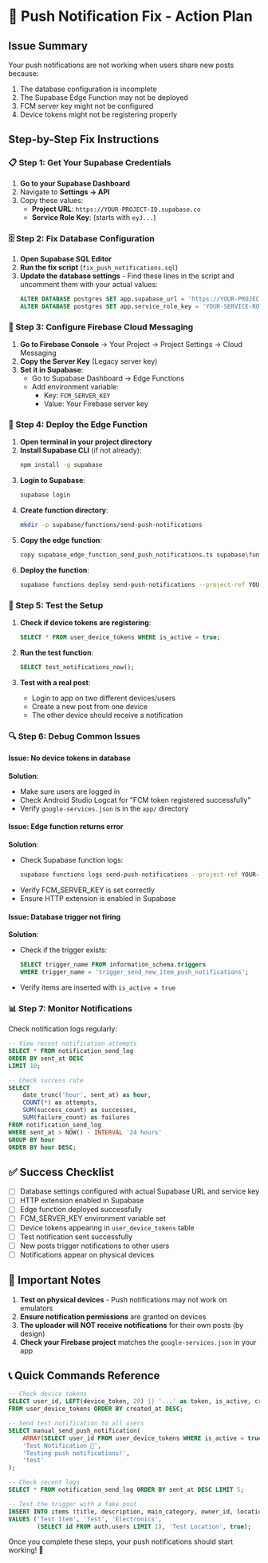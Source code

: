 # 🔧 Push Notification Fix - Action Plan

## Issue Summary
Your push notifications are not working when users share new posts because:
1. The database configuration is incomplete
2. The Supabase Edge Function may not be deployed
3. FCM server key might not be configured
4. Device tokens might not be registering properly

## Step-by-Step Fix Instructions

### 📋 Step 1: Get Your Supabase Credentials

1. **Go to your Supabase Dashboard**
2. Navigate to **Settings → API**
3. Copy these values:
   - **Project URL**: `https://YOUR-PROJECT-ID.supabase.co`
   - **Service Role Key**: (starts with `eyJ...`)

### 🗄️ Step 2: Fix Database Configuration

1. **Open Supabase SQL Editor**
2. **Run the fix script** (`fix_push_notifications.sql`)
3. **Update the database settings** - Find these lines in the script and uncomment them with your actual values:
   ```sql
   ALTER DATABASE postgres SET app.supabase_url = 'https://YOUR-PROJECT-ID.supabase.co';
   ALTER DATABASE postgres SET app.service_role_key = 'YOUR-SERVICE-ROLE-KEY';
   ```

### 🔑 Step 3: Configure Firebase Cloud Messaging

1. **Go to Firebase Console** → Your Project → Project Settings → Cloud Messaging
2. **Copy the Server Key** (Legacy server key)
3. **Set it in Supabase**:
   - Go to Supabase Dashboard → Edge Functions
   - Add environment variable:
     - Key: `FCM_SERVER_KEY`
     - Value: Your Firebase server key

### 📱 Step 4: Deploy the Edge Function

1. **Open terminal in your project directory**
2. **Install Supabase CLI** (if not already):
   ```bash
   npm install -g supabase
   ```
3. **Login to Supabase**:
   ```bash
   supabase login
   ```
4. **Create function directory**:
   ```bash
   mkdir -p supabase/functions/send-push-notifications
   ```
5. **Copy the edge function**:
   ```bash
   copy supabase_edge_function_send_push_notifications.ts supabase\functions\send-push-notifications\index.ts
   ```
6. **Deploy the function**:
   ```bash
   supabase functions deploy send-push-notifications --project-ref YOUR-PROJECT-ID
   ```

### 🧪 Step 5: Test the Setup

1. **Check if device tokens are registering**:
   ```sql
   SELECT * FROM user_device_tokens WHERE is_active = true;
   ```
   
2. **Run the test function**:
   ```sql
   SELECT test_notifications_now();
   ```

3. **Test with a real post**:
   - Login to app on two different devices/users
   - Create a new post from one device
   - The other device should receive a notification

### 🔍 Step 6: Debug Common Issues

#### Issue: No device tokens in database
**Solution**: 
- Make sure users are logged in
- Check Android Studio Logcat for "FCM token registered successfully"
- Verify `google-services.json` is in the `app/` directory

#### Issue: Edge function returns error
**Solution**:
- Check Supabase function logs:
  ```bash
  supabase functions logs send-push-notifications --project-ref YOUR-PROJECT-ID
  ```
- Verify FCM_SERVER_KEY is set correctly
- Ensure HTTP extension is enabled in Supabase

#### Issue: Database trigger not firing
**Solution**:
- Check if the trigger exists:
  ```sql
  SELECT trigger_name FROM information_schema.triggers 
  WHERE trigger_name = 'trigger_send_new_item_push_notifications';
  ```
- Verify items are inserted with `is_active = true`

### 📊 Step 7: Monitor Notifications

Check notification logs regularly:
```sql
-- View recent notification attempts
SELECT * FROM notification_send_log 
ORDER BY sent_at DESC 
LIMIT 10;

-- Check success rate
SELECT 
    date_trunc('hour', sent_at) as hour,
    COUNT(*) as attempts,
    SUM(success_count) as successes,
    SUM(failure_count) as failures
FROM notification_send_log 
WHERE sent_at > NOW() - INTERVAL '24 hours'
GROUP BY hour
ORDER BY hour DESC;
```

## ✅ Success Checklist

- [ ] Database settings configured with actual Supabase URL and service key
- [ ] HTTP extension enabled in Supabase
- [ ] Edge function deployed successfully
- [ ] FCM_SERVER_KEY environment variable set
- [ ] Device tokens appearing in `user_device_tokens` table
- [ ] Test notification sent successfully
- [ ] New posts trigger notifications to other users
- [ ] Notifications appear on physical devices

## 🚨 Important Notes

1. **Test on physical devices** - Push notifications may not work on emulators
2. **Ensure notification permissions** are granted on devices
3. **The uploader will NOT receive notifications** for their own posts (by design)
4. **Check your Firebase project** matches the `google-services.json` in your app

## 📞 Quick Commands Reference

```sql
-- Check device tokens
SELECT user_id, LEFT(device_token, 20) || '...' as token, is_active, created_at 
FROM user_device_tokens ORDER BY created_at DESC;

-- Send test notification to all users
SELECT manual_send_push_notification(
    ARRAY(SELECT user_id FROM user_device_tokens WHERE is_active = true)::UUID[],
    'Test Notification 📱',
    'Testing push notifications!',
    'test'
);

-- Check recent logs
SELECT * FROM notification_send_log ORDER BY sent_at DESC LIMIT 5;

-- Test the trigger with a fake post
INSERT INTO items (title, description, main_category, owner_id, location, is_active) 
VALUES ('Test Item', 'Test', 'Electronics', 
        (SELECT id FROM auth.users LIMIT 1), 'Test Location', true);
```

Once you complete these steps, your push notifications should start working! 🎉
